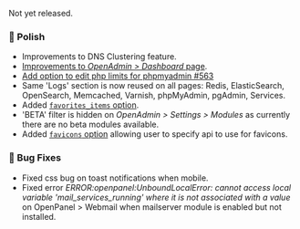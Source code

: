 Not yet released.

### 💅 Polish
- Improvements to DNS Clustering feature.
- [Improvements to *OpenAdmin > Dashboard* page](https://i.postimg.cc/R4Yd6DTg/2025-10-30-18-13.png).
- [Add option to edit php limits for phpmyadmin #563](https://github.com/stefanpejcic/OpenPanel/discussions/563)
- Same 'Logs' section is now reused on all pages: Redis, ElasticSearch, OpenSearch, Memcached, Varnish, phpMyAdmin, pgAdmin, Services.
- Added [`favorites_items` option](https://dev.openpanel.com/cli/config.html#favorites-items).
- 'BETA' filter is hidden on *OpenAdmin > Settings > Modules* as currently there are no beta modules available.
- Added [`favicons` option](#) allowing user to specify api to use for favicons.

### 🐛 Bug Fixes
- Fixed css bug on toast notifications when mobile.
- Fixed error *ERROR:openpanel:UnboundLocalError: cannot access local variable 'mail_services_running' where it is not associated with a value* on OpenPanel > Webmail when mailserver module is enabled but not installed.
